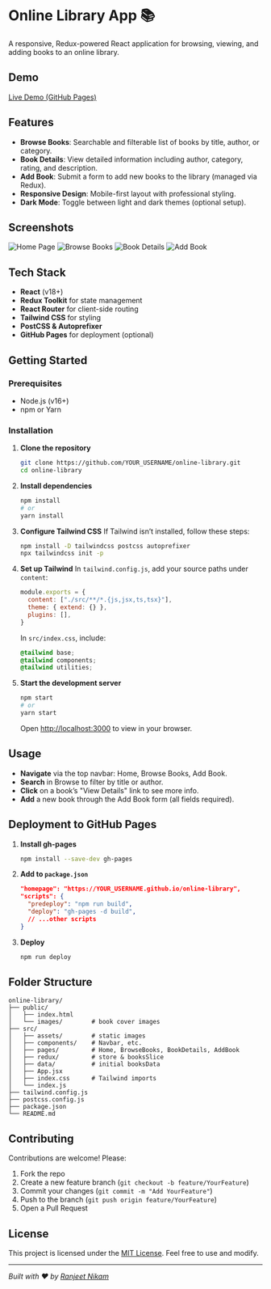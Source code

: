 # Online Library App 📚

A responsive, Redux-powered React application for browsing, viewing, and adding books to an online library.

## Demo
[Live Demo (GitHub Pages)](https://IamranjeetN.github.io/online-library)

## Features

- **Browse Books**: Searchable and filterable list of books by title, author, or category.
- **Book Details**: View detailed information including author, category, rating, and description.
- **Add Book**: Submit a form to add new books to the library (managed via Redux).
- **Responsive Design**: Mobile-first layout with professional styling.
- **Dark Mode**: Toggle between light and dark themes (optional setup).

## Screenshots

![Home Page](docs/home-page.png)
![Browse Books](docs/browse-books.png)
![Book Details](docs/book-details.png)
![Add Book](docs/add-book.png)

## Tech Stack

- **React** (v18+)
- **Redux Toolkit** for state management
- **React Router** for client-side routing
- **Tailwind CSS** for styling
- **PostCSS & Autoprefixer**
- **GitHub Pages** for deployment (optional)

## Getting Started

### Prerequisites

- Node.js (v16+)
- npm or Yarn

### Installation

1. **Clone the repository**
   ```bash
   git clone https://github.com/YOUR_USERNAME/online-library.git
   cd online-library
   ```

2. **Install dependencies**
   ```bash
   npm install
   # or
   yarn install
   ```

3. **Configure Tailwind CSS**
   If Tailwind isn’t installed, follow these steps:
   ```bash
   npm install -D tailwindcss postcss autoprefixer
   npx tailwindcss init -p
   ```

4. **Set up Tailwind**
   In `tailwind.config.js`, add your source paths under `content`:
   ```js
   module.exports = {
     content: ["./src/**/*.{js,jsx,ts,tsx}"],
     theme: { extend: {} },
     plugins: [],
   }
   ```

   In `src/index.css`, include:
   ```css
   @tailwind base;
   @tailwind components;
   @tailwind utilities;
   ```

5. **Start the development server**
   ```bash
   npm start
   # or
   yarn start
   ```
   Open [http://localhost:3000](http://localhost:3000) to view in your browser.

## Usage

- **Navigate** via the top navbar: Home, Browse Books, Add Book.
- **Search** in Browse to filter by title or author.
- **Click** on a book’s "View Details" link to see more info.
- **Add** a new book through the Add Book form (all fields required).

## Deployment to GitHub Pages

1. **Install gh-pages**
   ```bash
   npm install --save-dev gh-pages
   ```
2. **Add to `package.json`**
   ```json
   "homepage": "https://YOUR_USERNAME.github.io/online-library",
   "scripts": {
     "predeploy": "npm run build",
     "deploy": "gh-pages -d build",
     // ...other scripts
   }
   ```
3. **Deploy**
   ```bash
   npm run deploy
   ```

## Folder Structure

```
online-library/
├── public/
│   ├── index.html
│   └── images/        # book cover images
├── src/
│   ├── assets/        # static images
│   ├── components/    # Navbar, etc.
│   ├── pages/         # Home, BrowseBooks, BookDetails, AddBook
│   ├── redux/         # store & booksSlice
│   ├── data/          # initial booksData
│   ├── App.jsx
│   ├── index.css      # Tailwind imports
│   └── index.js
├── tailwind.config.js
├── postcss.config.js
├── package.json
└── README.md
```

## Contributing

Contributions are welcome! Please:

1. Fork the repo
2. Create a new feature branch (`git checkout -b feature/YourFeature`)
3. Commit your changes (`git commit -m "Add YourFeature"`)
4. Push to the branch (`git push origin feature/YourFeature`)
5. Open a Pull Request

## License

This project is licensed under the [MIT License](LICENSE). Feel free to use and modify.

---
*Built with ❤️ by [Ranjeet Nikam](https://github.com/IamranjeetN)*

